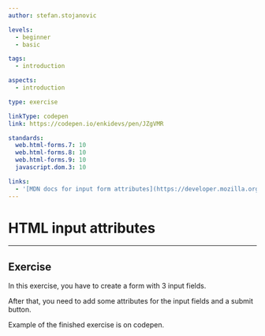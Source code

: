 ```yaml
---
author: stefan.stojanovic

levels:
  - beginner
  - basic

tags:
  - introduction

aspects:
  - introduction

type: exercise

linkType: codepen
link: https://codepen.io/enkidevs/pen/JZgVMR

standards:
  web.html-forms.7: 10
  web.html-forms.8: 10
  web.html-forms.9: 10
  javascript.dom.3: 10

links:
  - '[MDN docs for input form attributes](https://developer.mozilla.org/en-US/docs/Web/HTML/Element/input){website}'
---
```

# HTML input attributes
---

## Exercise
In this exercise, you have to create a form with 3 input fields.

After that, you need to add some attributes for the input fields and a submit button.

Example of the finished exercise is on codepen.
